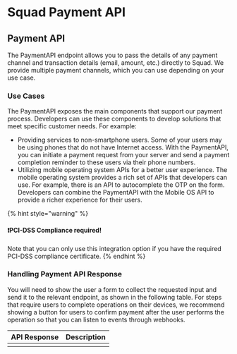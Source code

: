 # Squad Payment API

## Payment API

The PaymentAPI endpoint allows you to pass the details of any payment channel and transaction details \(email, amount, etc.\) directly to Squad. We provide multiple payment channels, which you can use depending on your use case.

### Use Cases

The  PaymentAPI exposes the main components that support our payment process. Developers can use these components to develop solutions that meet specific customer needs. For example:

* Providing services to non-smartphone users. Some of your users may be using phones that do not have Internet access. With the PaymentAPI, you can initiate a payment request from your server and send a payment completion reminder to these users via their phone numbers.
* Utilizing mobile operating system APIs for a better user experience. The mobile operating system provides a rich set of APIs that developers can use. For example, there is an API to autocomplete the OTP on the form. Developers can combine the PaymentAPI with the Mobile OS API to provide a richer experience for their users.

{% hint style="warning" %}
#### ❗️PCI-DSS Compliance required!

Note that you can only use this integration option if you have the required PCI-DSS compliance certificate.
{% endhint %}

### Handling Payment API Response

You will need to show the user a form to collect the requested input and send it to the relevant endpoint, as shown in the following table. For steps that require users to complete operations on their devices, we recommend showing a button for users to confirm payment after the user performs the operation so that you can listen to events through webhooks. 

| API Response | Description |
| :--- | :--- |
|  |  |

